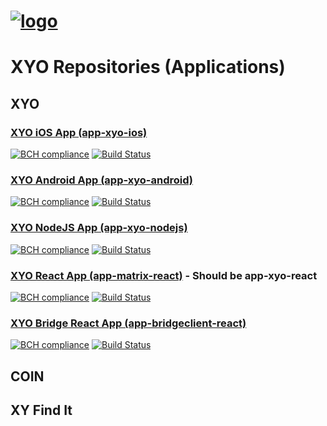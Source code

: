 [logo]: https://cdn.xy.company/img/brand/XY_Logo_GitHub.png

# [![logo]](https://xy.company)

# XYO Repositories (Applications)

## XYO

### [XYO iOS App (app-xyo-ios)](https://github.com/XYOracleNetwork/app-xyo-ios)

[![BCH compliance](https://bettercodehub.com/edge/badge/XYOracleNetwork/app-xyo-ios?branch=master)](https://bettercodehub.com/results/XYOracleNetwork/app-xyo-ios) [![Build Status](https://travis-ci.com/XYOracleNetwork/app-xyo-ios.svg?token=A85R2pDnngMDyWoqeLUG&branch=master)](https://travis-ci.com/XYOracleNetwork/app-xyo-ios)

### [XYO Android App (app-xyo-android)](https://github.com/XYOracleNetwork/app-xyo-android)

[![BCH compliance](https://bettercodehub.com/edge/badge/XYOracleNetwork/app-xyo-ios?branch=master)](https://bettercodehub.com/results/XYOracleNetwork/app-xyo-ios) [![Build Status](https://travis-ci.com/XYOracleNetwork/app-xyo-android.svg?token=A85R2pDnngMDyWoqeLUG&branch=master)](https://travis-ci.com/XYOracleNetwork/app-xyo-android)

### [XYO NodeJS App (app-xyo-nodejs)](https://github.com/XYOracleNetwork/app-xyo-nodejs)

[![BCH compliance](https://bettercodehub.com/edge/badge/XYOracleNetwork/app-xyo-nodejs?branch=master)](https://bettercodehub.com/results/XYOracleNetwork/app-xyo-nodejs) [![Build Status](https://travis-ci.com/XYOracleNetwork/app-xyo-nodejs.svg?token=A85R2pDnngMDyWoqeLUG&branch=master)](https://travis-ci.com/XYOracleNetwork/app-xyo-nodejs)

### [XYO React App (app-matrix-react)](https://github.com/XYOracleNetwork/app-matrix-react) - Should be app-xyo-react

[![BCH compliance](https://bettercodehub.com/edge/badge/XYOracleNetwork/app-matrix-react?branch=master)](https://bettercodehub.com/results/XYOracleNetwork/app-matrix-react) [![Build Status](https://travis-ci.com/XYOracleNetwork/app-xyo-react.svg?token=A85R2pDnngMDyWoqeLUG&branch=master)](https://travis-ci.com/XYOracleNetwork/app-xyo-react)

### [XYO Bridge React App (app-bridgeclient-react)](https://github.com/XYOracleNetwork/app-bridgeclient-react)

[![BCH compliance](https://bettercodehub.com/edge/badge/XYOracleNetwork/app-bridgeclient-react?branch=master)](https://bettercodehub.com/results/XYOracleNetwork/app-bridgeclient-react) [![Build Status](https://travis-ci.com/XYOracleNetwork/app-bridgeclient-react.svg?token=A85R2pDnngMDyWoqeLUG&branch=master)](https://travis-ci.com/XYOracleNetwork/app-bridgeclient-react)

## COIN

## XY Find It
